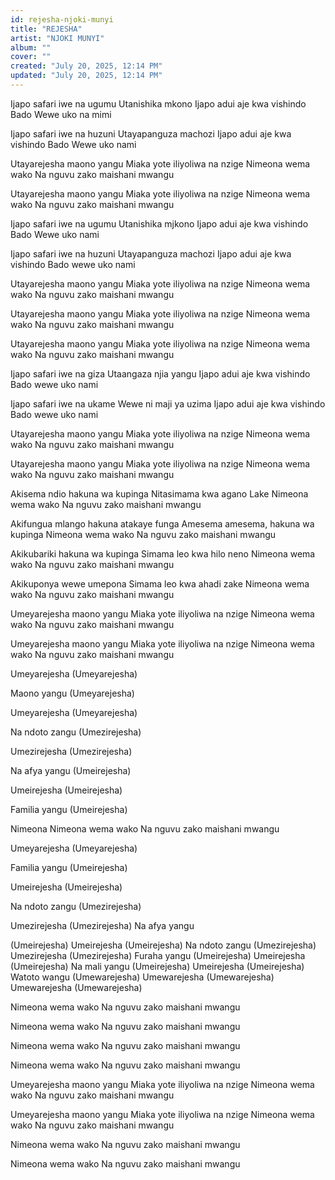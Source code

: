 ```yaml
---
id: rejesha-njoki-munyi
title: "REJESHA"
artist: "NJOKI MUNYI"
album: ""
cover: ""
created: "July 20, 2025, 12:14 PM"
updated: "July 20, 2025, 12:14 PM"
---
```


Ijapo safari iwe na ugumu
Utanishika mkono
Ijapo adui aje kwa vishindo
Bado Wewe uko na mimi

Ijapo safari iwe na huzuni
Utayapanguza machozi
Ijapo adui aje kwa vishindo
Bado Wewe uko nami

Utayarejesha maono yangu
Miaka yote iliyoliwa na nzige
Nimeona wema wako
Na nguvu zako maishani mwangu

Utayarejesha maono yangu
Miaka yote iliyoliwa na nzige
Nimeona wema wako
Na nguvu zako maishani mwangu

Ijapo safari iwe na ugumu
Utanishika mjkono
Ijapo adui aje kwa vishindo
Bado Wewe uko nami

Ijapo safari iwe na huzuni
Utayapanguza machozi
Ijapo adui aje kwa vishindo
Bado wewe uko nami

Utayarejesha maono yangu
Miaka yote iliyoliwa na nzige
Nimeona wema wako
Na nguvu zako maishani mwangu

Utayarejesha maono yangu
Miaka yote iliyoliwa na nzige
Nimeona wema wako
Na nguvu zako maishani mwangu

Utayarejesha maono yangu
Miaka yote iliyoliwa na nzige
Nimeona wema wako
Na nguvu zako maishani mwangu

Ijapo safari iwe na giza
Utaangaza njia yangu
Ijapo adui aje kwa vishindo
Bado wewe uko nami

Ijapo safari iwe na ukame
Wewe ni maji ya uzima
Ijapo adui aje kwa vishindo
Bado wewe uko nami

Utayarejesha maono yangu
Miaka yote iliyoliwa na nzige
Nimeona wema wako
Na nguvu zako maishani mwangu

Utayarejesha maono yangu
Miaka yote iliyoliwa na nzige
Nimeona wema wako
Na nguvu zako maishani mwangu

Akisema ndio hakuna wa kupinga
Nitasimama kwa agano Lake
Nimeona wema wako 
Na nguvu zako maishani mwangu

Akifungua mlango hakuna atakaye funga
Amesema amesema, hakuna wa kupinga
Nimeona wema wako 
Na nguvu zako maishani mwangu

Akikubariki hakuna wa kupinga
Simama leo kwa hilo neno
Nimeona wema wako
Na nguvu zako maishani mwangu

Akikuponya wewe umepona
Simama leo kwa ahadi zake
Nimeona wema wako 
Na nguvu zako maishani mwangu

Umeyarejesha maono yangu
Miaka yote iliyoliwa na nzige
Nimeona wema wako 
Na nguvu zako maishani mwangu

Umeyarejesha maono yangu
Miaka yote iliyoliwa na nzige
Nimeona wema wako 
Na nguvu zako maishani mwangu

Umeyarejesha
(Umeyarejesha)

Maono yangu
(Umeyarejesha)

Umeyarejesha
(Umeyarejesha)

Na ndoto zangu
(Umezirejesha)

Umezirejesha
(Umezirejesha)

Na afya yangu
(Umeirejesha)

Umeirejesha
(Umeirejesha)

Familia yangu
(Umeirejesha)

Nimeona
Nimeona wema wako 
Na nguvu zako maishani mwangu

Umeyarejesha
(Umeyarejesha)

Familia yangu
(Umeirejesha)

Umeirejesha
(Umeirejesha)

Na ndoto zangu
(Umezirejesha)

Umezirejesha
(Umezirejesha)
Na afya yangu

(Umeirejesha)
Umeirejesha
(Umeirejesha)
Na ndoto zangu
(Umezirejesha)
Umezirejesha
(Umezirejesha)
Furaha yangu
(Umeirejesha)
Umeirejesha
(Umeirejesha)
Na mali yangu
(Umeirejesha)
Umeirejesha
(Umeirejesha)
Watoto wangu
(Umewarejesha)
Umewarejesha
(Umewarejesha)
Umewarejesha
(Umewarejesha)

Nimeona wema wako 
Na nguvu zako maishani mwangu

Nimeona wema wako 
Na nguvu zako maishani mwangu

Nimeona wema wako 
Na nguvu zako maishani mwangu

Nimeona wema wako 
Na nguvu zako maishani mwangu

Umeyarejesha maono yangu
Miaka yote iliyoliwa na nzige
Nimeona wema wako 
Na nguvu zako maishani mwangu

Umeyarejesha maono yangu
Miaka yote iliyoliwa na nzige
Nimeona wema wako 
Na nguvu zako maishani mwangu

Nimeona wema wako 
Na nguvu zako maishani mwangu

Nimeona wema wako 
Na nguvu zako maishani mwangu
